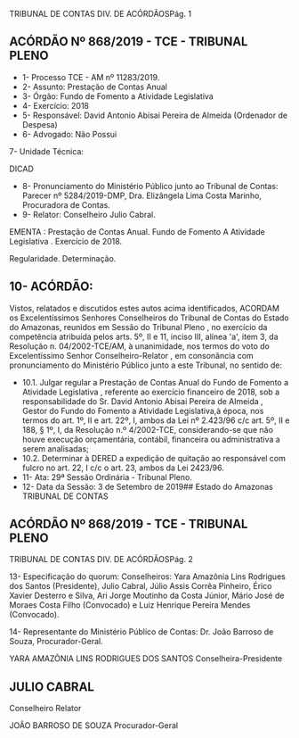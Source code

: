 TRIBUNAL DE CONTAS DIV. DE ACÓRDÃOSPág. 1

## ACÓRDÃO Nº 868/2019 - TCE - TRIBUNAL PLENO

- 1- Processo TCE - AM nº 11283/2019.
- 2- Assunto: Prestação de Contas Anual
- 3- Órgão: Fundo de Fomento a Atividade Legislativa
- 4- Exercício: 2018
- 5- Responsável: David Antonio Abisai Pereira de Almeida (Ordenador de Despesa)
- 6- Advogado: Não Possui

7- Unidade Técnica:

DICAD

- 8- Pronunciamento do Ministério Público junto  ao  Tribunal  de  Contas: Parecer  nº 5284/2019-DMP, Dra. Elizângela Lima Costa Marinho, Procuradora de Contas.
- 9- Relator: Conselheiro Julio Cabral.

EMENTA : Prestação  de  Contas  Anual.  Fundo  de Fomento A Atividade Legislativa . Exercício de 2018.

Regularidade. Determinação.

## 10-  ACÓRDÃO:

Vistos, relatados e discutidos estes autos acima identificados, ACORDAM os Excelentíssimos Senhores Conselheiros do Tribunal de Contas do Estado do Amazonas, reunidos em Sessão do Tribunal Pleno , no exercício da competência atribuída pelos arts. 5º, II e 11, inciso III, alínea 'a', item 3, da Resolução n. 04/2002-TCE/AM, à unanimidade, nos termos do voto do Excelentíssimo Senhor Conselheiro-Relator , em consonância com pronunciamento do Ministério Público junto a este Tribunal, no sentido de:

- 10.1. Julgar regular a Prestação de Contas Anual do Fundo de Fomento a Atividade Legislativa ,  referente ao exercício financeiro de 2018, sob a responsabilidade do Sr. David Antonio Abisai Pereira de Almeida , Gestor do Fundo do Fomento a Atividade Legislativa,à época, nos termos do art. 1º, II e art. 22º, I, ambos da Lei nº 2.423/96 c/c art. 5º, II e 188, § 1º, I, da Resolução n.º 4/2002-TCE, considerando-se que não houve  execução  orçamentária,  contábil,  financeira  ou  administrativa  a serem analisadas;
- 10.2. Determinar à DERED a expedição de quitação ao responsável com fulcro no art. 22, I c/c o art. 23, ambos da Lei 2423/96.
- 11-  Ata: 29ª Sessão Ordinária - Tribunal Pleno.
- 12-  Data da Sessão: 3 de Setembro de 2019## Estado do Amazonas TRIBUNAL DE CONTAS

## ACÓRDÃO Nº 868/2019 - TCE - TRIBUNAL PLENO

TRIBUNAL DE CONTAS DIV. DE ACÓRDÃOSPág. 2

13-  Especificação do quorum: Conselheiros: Yara Amazônia Lins Rodrigues dos Santos (Presidente), Julio Cabral, Júlio Assis Corrêa Pinheiro, Érico Xavier Desterro e Silva, Ari Jorge Moutinho da Costa Júnior, Mário José de Moraes Costa Filho (Convocado) e Luiz Henrique Pereira Mendes (Convocado).

14-  Representante  do  Ministério  Público  de  Contas: Dr. João  Barroso  de  Souza, Procurador-Geral.

YARA AMAZÔNIA LINS RODRIGUES DOS SANTOS Conselheira-Presidente

## JULIO CABRAL

Conselheiro Relator

JOÃO BARROSO DE SOUZA Procurador-Geral